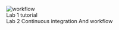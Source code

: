 ![workflow](https://github.com/JeromeBurkeIII/sem/actions/workflows/main.yml/badge.svg)
<br />
Lab 1 tutorial <br />
Lab 2 Continuous integration And workflow 
